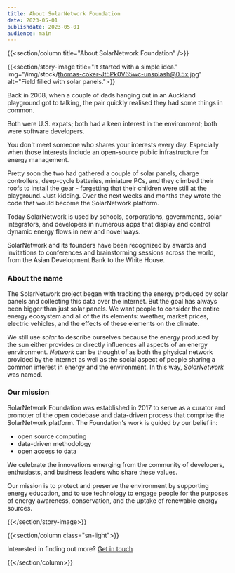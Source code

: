 ```yaml
---
title: About SolarNetwork Foundation
date: 2023-05-01
publishdate: 2023-05-01
audience: main
---
```

{{<section/column title="About SolarNetwork Foundation" />}}

{{<section/story-image title="It started with a simple idea."
  img="/img/stock/thomas-coker-Jt5Pk0V65wc-unsplash@0.5x.jpg"
  alt="Field filled with solar panels.">}}

Back in 2008, when a couple of dads hanging out in an Auckland playground got to talking, the pair
quickly realised they had some things in common.

Both were U.S. expats; both had a keen interest in the environment; both were software developers.

You don't meet someone who shares your interests every day. Especially when those interests include
an open-source public infrastructure for energy management.

Pretty soon the two had gathered a couple of solar panels, charge controllers, deep-cycle batteries,
miniature PCs, and they climbed their roofs to install the gear - forgetting that their children
were still at the playground. Just kidding. Over the next weeks and months they wrote the code that
would become the SolarNetwork platform.

Today SolarNetwork is used by schools, corporations, governments, solar integrators, and developers
in numerous apps that display and control dynamic energy flows in new and novel ways.

SolarNetwork and its founders have been recognized by awards and invitations to conferences and
brainstorming sessions across the world, from the Asian Development Bank to the White House.

### About the name

The SolarNetwork project began with tracking the energy produced by solar panels and collecting this
data over the internet. But the goal has always been bigger than just solar panels. We want people
to consider the entire energy ecosystem and all of the its elements: weather, market prices,
electric vehicles, and the effects of these elements on the climate.

We still use _solar_ to describe ourselves because the energy produced by the sun either provides or
directly influences all aspects of an energy enrvironment. _Network_ can be thought of as both the
physical network provided by the internet as well as the social aspect of people sharing a common
interest in energy and the environment. In this way, _SolarNetwork_ was named.

### Our mission

SolarNetwork Foundation was established in 2017 to serve as a curator and promoter of the open
codebase and data-driven process that comprise the SolarNetwork platform. The Foundation's work is
guided by our belief in:

* open source computing
* data-driven methodology
* open access to data

We celebrate the innovations emerging from the community of developers, enthusiasts, and business
leaders who share these values.

Our mission is to protect and preserve the environment by supporting energy education, and to use
technology to engage people for the purposes of energy awareness, conservation, and the uptake of
renewable energy sources.

{{</section/story-image>}}

{{<section/column class="sn-light">}}

<div class="sn-button-bar">
  <span>Interested in finding out more?</span>
  <a class="uk-button uk-button-primary" href="#">Get in touch</a>
</div>

{{</section/column>}}
